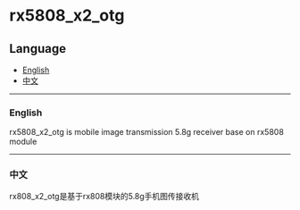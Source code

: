 # rx5808_x2_otg

## Language

- [English](README_EN.md)
- [中文](README_zh_CN.md)

---

### English

rx5808_x2_otg is mobile image transmission 5.8g receiver base on rx5808 module

---

### 中文

rx808_x2_otg是基于rx808模块的5.8g手机图传接收机
